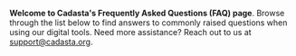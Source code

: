 <!--
This is the landing page. The content below will be visible on the FAQ's homepage.
-->

**Welcome to Cadasta's Frequently Asked Questions (FAQ) page**. Browse through the list below to find answers to commonly raised questions when using our digital tools. Need more assistance? Reach out to us at <support@cadasta.org>.
